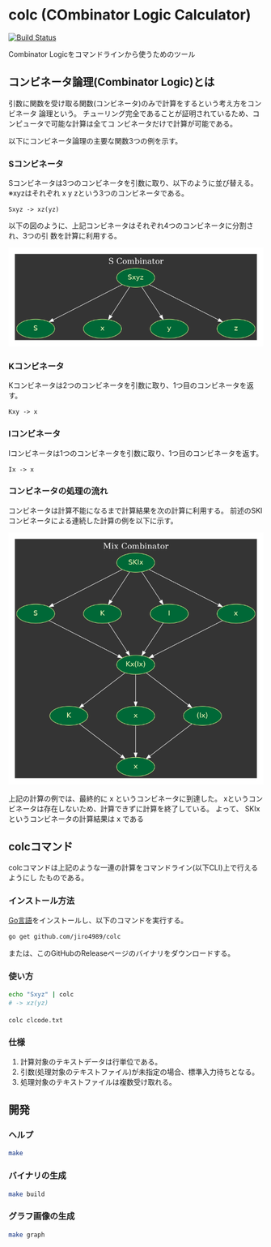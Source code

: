 # colc (COmbinator Logic Calculator)
[![Build Status](https://travis-ci.org/jiro4989/colc.svg?branch=master)](https://travis-ci.org/jiro4989/colc)

Combinator Logicをコマンドラインから使うためのツール

## コンビネータ論理(Combinator Logic)とは
引数に関数を受け取る関数(コンビネータ)のみで計算をするという考え方をコンビネータ
論理という。
チューリング完全であることが証明されているため、コンピュータで可能な計算は全てコ
ンビネータだけで計算が可能である。

以下にコンビネータ論理の主要な関数3つの例を示す。

### Sコンビネータ
Sコンビネータは3つのコンビネータを引数に取り、以下のように並び替える。  
※xyzはそれぞれ x y zという3つのコンビネータである。

```
Sxyz -> xz(yz)
```

以下の図のように、上記コンビネータはそれぞれ4つのコンビネータに分割され、3つの引
数を計算に利用する。

![Sコンビネータとコンビネータの分割](doc/graphviz/s_combinator.png)

### Kコンビネータ
Kコンビネータは2つのコンビネータを引数に取り、1つ目のコンビネータを返す。

```
Kxy -> x
```

### Iコンビネータ
Iコンビネータは1つのコンビネータを引数に取り、1つ目のコンビネータを返す。

```
Ix -> x
```

### コンビネータの処理の流れ
コンビネータは計算不能になるまで計算結果を次の計算に利用する。
前述のSKIコンビネータによる連続した計算の例を以下に示す。

![SKIの計算の流れ](doc/graphviz/mix_combinator.png)

上記の計算の例では、最終的に x というコンビネータに到達した。
xというコンビネータは存在しないため、計算できずに計算を終了している。
よって、 SKIx というコンビネータの計算結果は x である

## colcコマンド
colcコマンドは上記のような一連の計算をコマンドライン(以下CLI)上で行えるようにし
たものである。

### インストール方法
[Go言語](https://golang.org/doc/install)をインストールし、以下のコマンドを実行する。

```bash
go get github.com/jiro4989/colc
```

または、このGitHubのReleaseページのバイナリをダウンロードする。

### 使い方

```bash
echo "Sxyz" | colc
# -> xz(yz)

colc clcode.txt
```

<!--
```bash
echo "Sxyz" | colc
# -> xz(yz)

colc clcode.txt

colc -f clcode1.txt -f clcode2.txt

# ファイル出力
colc clcode.txt -o out.txt

# JSON出力
colc clcode.txt -t json
colc clcode.txt -t json -o out.json
```
-->

### 仕様

1. 計算対象のテキストデータは行単位である。
1. 引数(処理対象のテキストファイル)が未指定の場合、標準入力待ちとなる。
1. 処理対象のテキストファイルは複数受け取れる。
<!--
1. 最後まで計算させたくない場合は、計算ステップ数を指定して実行できる。
-->

## 開発
### ヘルプ

```bash
make
```

### バイナリの生成

```bash
make build
```

### グラフ画像の生成

```bash
make graph
```
